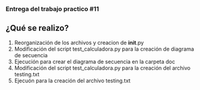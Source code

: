 ### Entrega del trabajo practico #11
## ¿Qué se realizo?
1. Reorganización de los archivos y creacion de __init__.py
2. Modificación del  script test_calculadora.py para la creación de diagrama de secuencia
3. Ejecución para crear el diagrama de secuencia en la carpeta doc
4. Modificación del script test_calculadora.py para la creación del archivo testing.txt
5. Ejecuón para la creación del archivo testing.txt